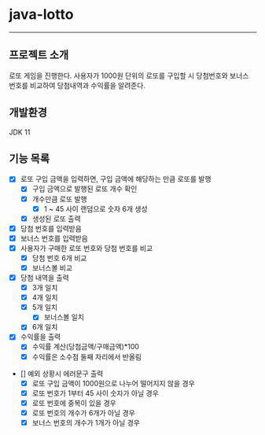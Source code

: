 # java-lotto

---
## 프로젝트 소개
로또 게임을 진행한다.
사용자가 1000원 단위의 로또를 구입할 시 당첨번호와 보너스 번호를 비교하여 당첨내역과 수익률을 알려준다.

## 개발환경
JDK 11


## 기능 목록
- [x] 로또 구입 금액을 입력하면, 구입 금액에 해당하는 만큼 로또를 발행
  - [x] 구입 금액으로 발행된 로또 개수 확인
  - [x] 개수만큼 로또 발행
    - [x] 1 ~ 45 사이 랜덤으로 숫자 6개 생성
  - [x] 생성된 로또 출력
- [x] 당첨 번호를 입력받음
- [x] 보너스 번호를 입력받음
- [x] 사용자가 구매한 로또 번호와 당첨 번호를 비교
  - [x] 당첨 번호 6개 비교
  - [x] 보너스볼 비교
- [x] 당첨 내역을 출력
  - [x] 3개 일치
  - [x] 4개 일치
  - [x] 5개 일치
    - [x] 보너스볼 일치
  - [x] 6개 일치
- [x] 수익률을 출력
  - [x] 수익률 계산(당첨금액/구매금액)*100
  - [x] 수익률은 소수점 둘째 자리에서 반올림
- [] 예외 상황시 에러문구 출력
  - [x] 로또 구입 금액이 1000원으로 나누어 떨어지지 않을 경우
  - [x] 로또 번호가 1부터 45 사이 숫자가 아닐 경우
  - [x] 로또 번호에 중복이 있을 경우
  - [x] 로또 번호의 개수가 6개가 아닐 경우
  - [x] 보너스 번호의 개수가 1개가 아닐 경우
